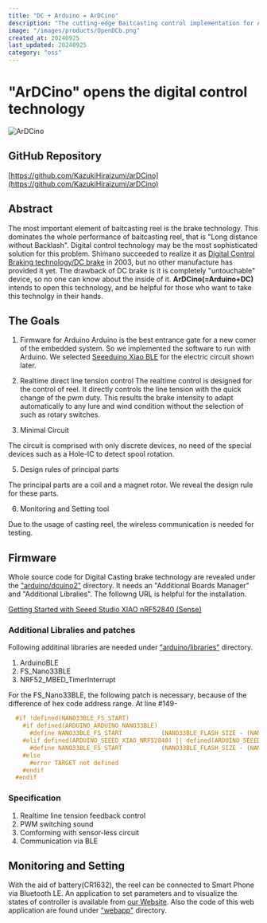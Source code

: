 ```yaml
---
title: "DC + Arduino = ArDCino"
description: "The cutting-edge Baitcasting control implementation for Arduino"
image: "/images/products/OpenDCb.png"
created_at: 20240925
last_updated: 20240925
category: "oss"
---
```


# "ArDCino" opens the digital control technology

![ArDCino](/images/products/OpenDCb.png)

## GitHub Repository

[https://github.com/KazukiHiraizumi/arDCino](https://github.com/KazukiHiraizumi/arDCino)

## Abstract

The most important element of baitcasting reel is the brake technology. This dominates the whole performance of baitcasting reel, that is "Long distance without Backlash".
Digital control technology may be the most sophisticated solution for this problem. Shimano succeeded to realize it as [Digital Control Braking technology/DC brake](https://www.youtube.com/watch?v=iy6fYpK1zhY) in 2003, but no other manufacture has provided it yet. The drawback of DC brake is it is completely "untouchable" device, so no one can know about the inside of it.
**ArDCino(=Arduino+DC)** intends to open this technology, and be helpful for those who want to take this technolgy in their hands.

## The Goals

1. Firmware for Arduino
Arduino is the best entrance gate for a new comer of the embedded system. So we implemented the software to run with Arduino. We selected [Seeeduino Xiao BLE](https://www.seeedstudio.com/Seeed-XIAO-BLE-nRF52840-p-5201.html) for the electric circuit shown later.

2. Realtime direct line tension control
The realtime control is designed for the control of reel. It directly controls the line tension with the quick change of the pwm duty. This results the brake intensity to adapt automatically to any lure and wind condition without the selection of such as rotary switches.

3. Minimal Circuit

The circuit is comprised with only discrete devices, no need of the special devices such as a Hole-IC to detect spool rotation.

5. Design rules of principal parts

The principal parts are a coil and a magnet rotor. We reveal the design rule for these parts.

6. Monitoring and Setting tool

Due to the usage of casting reel, the wireless communication is needed for testing.

## Firmware

Whole source code for Digital Casting brake technology are revealed under the ["arduino/dcuino2"](arduino/) directory. It needs an "Additional Boards Manager" and "Additional Libralies". The followng URL is helpful for the installation.

[Getting Started with Seeed Studio XIAO nRF52840 (Sense)](https://wiki.seeedstudio.com/XIAO_BLE/)

### Additional Libralies and patches

Following additinal libraries are needed under ["arduino/libraries"](arduino/libraries) directory.

1. ArduinoBLE
2. FS_Nano33BLE
3. NRF52_MBED_TimerInterrupt

For the FS_Nano33BLE, the following patch is necessary, because of the difference of hex code address range.
At line #149-

~~~c
  #if !defined(NANO33BLE_FS_START)
    #if defined(ARDUINO_ARDUINO_NANO33BLE)
      #define NANO33BLE_FS_START           (NANO33BLE_FLASH_SIZE - (NANO33BLE_FS_SIZE_KB * 1024))
    #elif defined(ARDUINO_SEEED_XIAO_NRF52840) || defined(ARDUINO_SEEED_XIAO_NRF52840_SENSE)
      #define NANO33BLE_FS_START           (NANO33BLE_FLASH_SIZE - (NANO33BLE_FS_SIZE_KB * 1024)-0xC000)
    #else
      #error TARGET not defined
    #endif
  #endif
~~~

### Specification

1. Realtime line tension feedback control
2. PWM switching sound
3. Comforming with sensor-less circuit
4. Communication via BLE

## Monitoring and Setting

With the aid of battery(CR1632), the reel can be connected to Smart Phone via Bluetooth LE. An application to set parameters and to visualize the states of controller is available from [our Website](https://www.c-able.ne.jp/~hirai551/dl/dciot.html). Also the code of this web application are found under ["webapp"](webapp/) directory.
